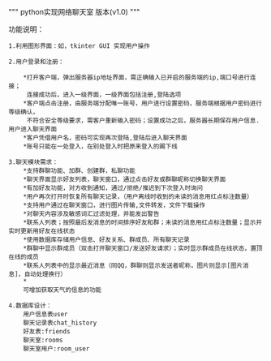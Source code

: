 
"""
    python实现网络聊天室
    版本(v1.0)
"""

功能说明：

    1.利用图形界面：如，tkinter GUI 实现用户操作

    2.用户登录和注册：
        
        *打开客户端，弹出服务器ip地址界面，需正确输入已开启的服务端的ip,端口号进行连接；
         连接成功后，进入一级界面，一级界面包括注册,登陆选项
        *客户端点击注册，由服务端分配唯一账号，用户进行设置密码，服务端根据用户密码进行等级确认，
         不符合安全等级要求，需客户重新输入密码；设置成功之后，服务器长期保存用户信息.用户进入聊天界面
        *客户凭借用户名，密码可实现再次登陆,登陆后进入聊天界面
        *账号只能在一处登入，在别处登入时把原来登入的踢下线

    3.聊天模块需求：
        *支持群聊功能、加群、创建群，私聊功能
        *聊天界面显示好友列表，聊天窗口，通过点击好友或群聊昵称切换聊天界面
        *有加好友功能，对方收到通知，通过/拒绝/推迟到下次登入时询问
        *用户再次打开时恢复所有聊天记录，（用户离线时收到的未读的消息用红点标注数量）
        *支持用户通过在聊天窗口，进行图片传输,文件转发，文件下载操作
        *对聊天内容涉及敏感词汇过滤处理，并能发出警告
        *联系人列表；按照最后发消息的时间排序好友和群；未读的消息用红点标注数量；显示并实时更新用好友在线状态
        *使用数据库存储用户信息、好友关系、群成员、所有聊天记录
        *群聊中显示群成员（双击打开聊天窗口/发送好友请求）；实时显示群成员在线状态，置顶在线的成员
        *联系人列表中的显示最近消息（同QQ，群聊则显示发送者昵称，图片则显示[图片消息]，自动处理换行）
        *
        可增加获取天气的信息的功能
        
    4.数据库设计：
        用户信息表user
        聊天记录表chat_history
        好友表:friends
        聊天室:rooms
        聊天室用户:room_user
        
        
